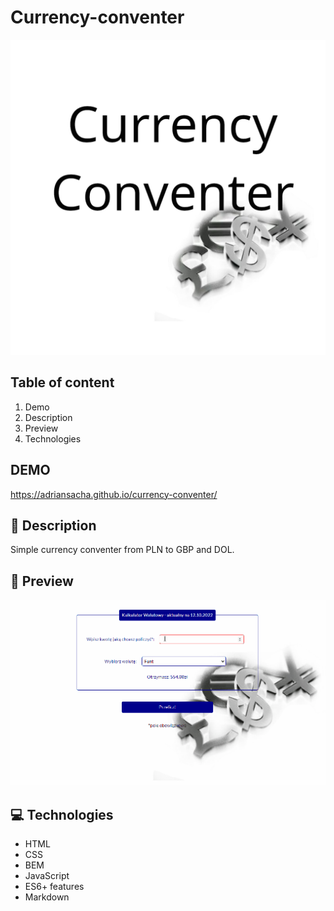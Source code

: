 # Currency-conventer

![Currency-conventer](images/share.png)

## Table of content
1. Demo
1. Description
1. Preview
1. Technologies

## DEMO
https://adriansacha.github.io/currency-conventer/

## 📒 Description
Simple currency conventer from PLN to GBP and DOL.

## 👀 Preview
![Currency conventer DEMO](images/Currency.gif)

## 💻 Technologies
* HTML
* CSS
* BEM
* JavaScript
* ES6+ features
* Markdown